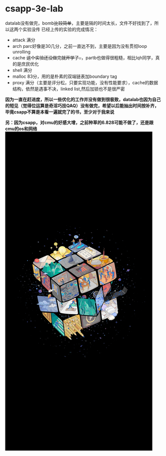 # csapp-3e-lab
datalab没有做完，bomb~~比较简单~~，主要是隔的时间太长，文件不好找到了，所以这两个实验没传
已经上传的实验的完成情况：
* attack 满分
* arch parc好像是30几分，之前一直达不到，主要是因为没有贯彻loop unrolling
* cache ~~这个实验还没做完就开学了..~~，partb也做得很粗糙，相比lqh同学，真的是庶民优化
* shell 满分
* malloc 83分，用的是朴素的双端链表加boundary tag
* proxy 满分（主要是评分松，只要实现功能，没有性能要求），cache的数据结构，依然是遇事不决，linked list,然后加锁也不是很严密

**因为一直在赶进度，所以一些优化的工作并没有做到很极致，datalab也因为自己的短见（觉得位运算是奇淫巧技QAQ）没有做完，希望以后能抽出时间按补齐，
毕竟csapp不算是本看一遍就完了的书，至少对于我来说**

**另：因为csapp，对cmu的好感大增，之前种草的6.828可能不做了，还是跟cmu的os和网络**
![test pic](https://github.com/Redemptionc/csapp-3e-lab/raw/master/pics/wallhaven-vg3ddp.png)